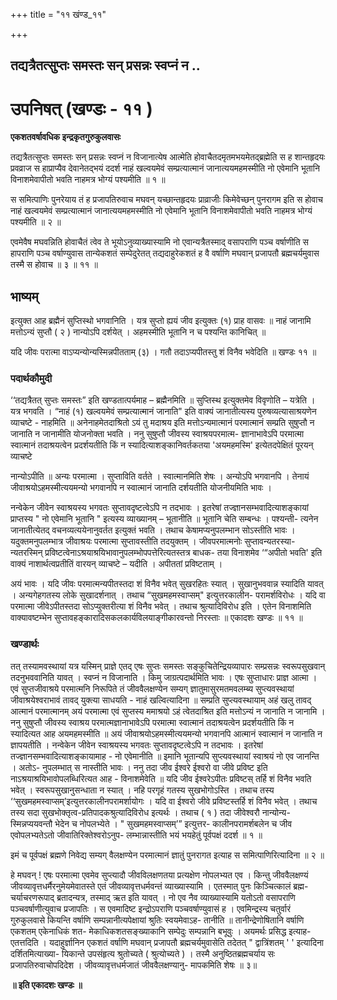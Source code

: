 +++
title = "११ खंण्ड_११"

+++


## तद्यत्रैतत्सुप्तः समस्तः सन् प्रसन्नः स्वप्नं न ..

# **उपनिषत् (खण्डः - ११ )**

**एकशतवर्षावधिक इन्द्रकृतगुरुकुलवासः**

तद्यत्रैतत्सुप्तः समस्तः सन् प्रसन्नः स्वप्नं न विजानात्येष आत्मेति होवाचैतदमृतमभयमेतद्ब्रह्मेति स ह शान्तहृदयः प्रवव्राज स हाप्राप्यैव देवानेतद्भयं ददर्श नाहं खल्वयमेवं सम्प्रत्यात्मानं जानात्ययमहमस्मीति नो एवेमानि भूतानि विनाशमेवापीतो भवति नाहमत्र भोग्यं पश्यमीति ॥ १ ॥

स समित्पाणिः पुनरेयाय तं ह प्रजापतिरुवाच मघवन् यच्छान्तहृदयः प्राव्राजीः किमेवेच्छन् पुनरागम इति स होवाच नाहं खल्वयमेवं सम्प्रत्यात्मानं जानात्ययमहमस्मीति नो एवेमानि भूतानि विनाशमेवापीतो भवति नाहमत्र भोग्यं पश्यमीति ॥ २ ॥

एवमेवैष मघवन्निति होवाचैतं त्वेव ते भूयोऽनुव्याख्यास्यामि नो एवान्यत्रैतस्माद् वसापराणि पञ्च वर्षाणीति स हापराणि पञ्च वर्षाण्युवास तान्येकशतं सम्पेदुरेतत् तद्यदाहुरेकशतं ह वै वर्षाणि मघवान् प्रजापतौ ब्रह्मचर्यमुवास तस्मै स होवाच ॥ ३ ॥ ११ ॥

## **भाष्यम्**

इत्युक्त आह ब्रह्मैनं सुप्तिस्थो भगवानिति । यत्र सुप्तो ह्ययं जीव इत्युक्तः (१) प्राह वासवः ॥ नाहं जानामि मत्तोऽन्यं सुप्तौ ( २ ) नान्योऽपि दर्शयेत् । अहमस्मीति भूतानि न च पश्यन्ति कानिचित् ॥

यदि जीवः परात्मा वाऽप्यन्योन्यस्मिन्नपीतताम् (३) । गतौ तदाऽप्यपीतस्तु शं विनैव भवेदिति ॥ खण्डः ११ ॥

### पदार्थकौमुदी

‘‘तद्यत्रैतत् सुप्तः समस्तः” इति खण्डतात्पर्यमाह – ब्रह्मैनमिति ॥ सुप्तिस्थ इत्युक्तमेव विवृणोति – यत्रेति । यत्र भगवति । “नाहं (१) खल्वयमेवं सम्प्रत्यात्मानं जानाति" इति वाक्यं जानातीत्यस्य पुरुषव्यत्यासाश्रयणेन व्याचष्टे - नाहमिति ॥ अनेनाहमेतदाश्रितो ऽयं तु मदाश्रय इति मत्तोऽन्यमात्मानं परमात्मानं सम्प्रति सुषुप्तौ न जानाति न जानामीति योजनोक्ता भवति । ननु सुषुप्तौ जीवस्य स्वाश्रयपरमात्म- ज्ञानाभावेऽपि परमात्मा स्वात्मानं तदाश्रयत्वेन प्रदर्शयतीति किं न स्यादित्याशङ्कानिवर्तकतया 'अयमहमस्मि' इत्येतदपेक्षितं पूरयन् व्याचष्टे

नान्योऽपीति ॥ अन्यः परमात्मा । सुप्ताविति वर्तते । स्वात्मानमिति शेषः । अन्योऽपि भगवानपि । तेनायं जीवाश्रयोऽहमस्मीत्ययमन्यो भगवानपि न स्वात्मानं जानाति दर्शयतीति योजनीयमिति भावः ।

नन्वेकेन जीवेन स्वाश्रयस्य भगवतः सुप्तावदृष्टत्वेऽपि न तदभावः । इतरेषां तज्ज्ञानसम्भवादित्याशङ्कायां प्राप्तस्य " नो एवेमानि भूतानि " इत्यस्य व्याख्यानम् – भूतानीति ॥ भूतानि चेति सम्बन्धः । पश्यन्ती- त्यनेन जानातीत्येतद् वचनव्यत्ययेनानुवर्तत इत्युक्तं भवति । तथाच केषामप्यनुपलम्भान सोऽस्तीति भावः । यदुक्तमनुपलम्भात्र जीवाश्रयः परमात्मा सुप्तावस्तीति तदयुक्तम् । जीवपरमात्मनोः सुप्तावन्यतरस्या- न्यतरस्मिन् प्रविष्टत्वेनाऽश्रयाश्रयिभावानुपलम्भोपपत्तेरित्यतस्तत्र बाधक- तया विनाशमेव ‘“अपीतो भवति' इति वाक्यं नाशार्थत्वप्रतीतिं वारयन् व्याचष्टे – यदीति । अपीततां प्रविष्टताम् ।

अयं भावः । यदि जीवः परमात्मन्यपीतस्तदा शं विनैव भवेत् सुखरहितः स्यात् । सुखानुभववान्न स्यादिति यावत् । अन्यगेहगतस्य लोके सुखादर्शनात् । तथाच “सुखमहमस्वाप्सम्" इत्युत्तरकालीन- परामर्शविरोधः । यदि वा परमात्मा जीवेऽपीतस्तदा सोऽप्युक्तरीत्या शं विनैव भवेत् । तथाच श्रुत्यादिविरोध इति । एतेन विनाशमिति वाक्यावष्टम्भेन सुप्तावहङ्कारादिसकलकार्यविलयाङ्गीकारवन्तो निरस्ताः ॥ एकादशः खण्डः ॥ ११ ॥

### **खण्डार्थः**

तत् तस्यामवस्थायां यत्र यस्मिन् प्राज्ञे एतद् एषः सुप्तः समस्तः सङ्कुचितेन्द्रियव्यापारः सम्प्रसन्नः स्वरूपसुखवान् तदनुभववानिति यावत् । स्वप्नं न विजानाति । किमु जाग्रत्पदार्थमिति भावः । एषः सुप्ताधारः प्राज्ञ आत्मा । एवं सुप्तजीवाश्रये परमात्मनि निरूपिते तं जीववैलक्षण्येन सम्यग् ज्ञातुमासुरमतमवलम्ब्य सुप्त्यवस्थायां जीवाश्रयेश्वराभावं तावद् युक्त्या साधयति - नाहं खल्वित्यादिना ॥ सम्प्रति सुप्त्यवस्थायाम् अहं खलु तावद् आत्मानं परमात्मानम् अयं परमात्मा एवं सुप्तस्य ममाश्रयो ऽहं त्वेतदाश्रित इति मत्तोऽन्यं न जानाति न जानामि । ननु सुषुप्तौ जीवस्य स्वाश्रय परमात्मज्ञानाभावेऽपि परमात्मा स्वात्मानं तदाश्रयत्वेन प्रदर्शयतीति किं न स्यादित्यत आह अयमहमस्मीति ॥ अयं जीवाश्रयोऽहमस्मीत्ययमन्यो भगवानपि आत्मानं स्वात्मानं न जानाति न ज्ञापयतीति । नन्वेकेन जीवेन स्वाश्रयस्य भगवतः सुप्तावदृष्टत्वेऽपि न तदभावः । इतरेषां तज्ज्ञानसम्भवादित्याशङ्कायामाह - नो एवेमानीति ॥ इमानि भूतान्यपि सुप्त्यवस्थायां स्वाश्रयं नो एव जानन्ति । अतोऽ- नुपलम्भात् स नास्तीति भावः । ननु तदा जीव ईश्वरे ईश्वरो वा जीवे प्रविष्ट इति नाऽश्रयाश्रयिभावोपलब्धिरित्यत आह - विनाशमेवेति ॥ यदि जीव ईश्वरेऽपीतः प्रविष्टस् तर्हि शं विनैव भवति भवेत् । स्वरूपसुखानुसन्धाता न स्यात् । नहि परगृहं गतस्य सुखभोगोऽस्ति । तथाच तस्य ‘‘सुखमहमस्वाप्सम्’इत्युत्तरकालीनपरामर्शायोगः । यदि वा ईश्वरो जीवे प्रविष्टस्तर्हि शं विनैव भवेत् । तथाच तस्य सदा सुखभोक्तृत्व-प्रतिपादकश्रुत्यादिविरोध इत्यर्थः । तथाच ( १ ) तदा जीवेश्वरौ नान्योन्य- स्मिन्नप्ययवन्तौ भेदेन च नोपलभ्येते । " सुखमहमस्वाप्सम्’” इत्युत्तर- कालीनपरामर्शबलेन च जीव एवोपलभ्यतेऽतो जीवातिरिक्तेश्वरोऽनुप- लम्भान्नास्तीति भयं भयहेतुं पूर्वपक्षं ददर्श ॥ १ ॥

इमं च पूर्वपक्षं ब्रह्मणे निवेद्य सम्यग् वैलक्षण्येन परमात्मानं ज्ञातुं पुनरागत इत्याह स समित्पाणिरित्यादिना ॥ २ ॥

हे मघवन् ! एषः परमात्मा एवमेव सुप्त्यादौ जीवविलक्षणतया प्रत्यक्षेण नोपलभ्यत एव । किन्तु जीववैलक्षण्यं जीवव्यावृत्तधर्मैरनुमेयमेवातस्ते एतं जीवव्यावृत्तधर्मवन्तं व्याख्यास्यामि । एतस्मात् पुनः किञ्चित्कालं ब्रह्म- चर्याचरणरूपाद् ब्रतादन्यत्र, तस्माद् ऋत इति यावत् । नो एव नैव व्याख्यास्यामि यतोऽतो वसापराणि पञ्चवर्षाणीत्युवाच प्रजापतिः । स एवमादिष्ट इन्द्रोऽपराणि पञ्चवर्षाण्युवासं ह । एवमिन्द्रस्य चतुर्वारं गुरुकुलवासे कियन्ति वर्षाणि सम्पन्नानीत्यपेक्षायां श्रुतिः स्वयमेवाऽह- तानीति ॥ तानीन्द्रेणोषितानि वर्षाणि एकशतम् एकेनाधिकं शत- मेकाधिकशतसङ्ख्याकानि सम्पेदुः सम्पन्नानि बभूवुः । अयमर्थः प्रसिद्ध इत्याह- एतत्तदिति । यदाहुर्ज्ञानिन एकशतं वर्षाणि मघवान् प्रजापतौ ब्रह्मचर्यमुवासेति तदेतत् " द्वात्रिंशतम् ' ' इत्यादिना दर्शितमित्याख्या- यिकान्ते उपसंहृत्य श्रुतोच्यते ( श्रुत्योच्यते ) । तस्मै अनुष्ठितब्रह्मचर्याय सः प्रजापतिरुवाचोपदिदेश । जीवव्यावृत्तधर्मजातं जीववैलक्षण्यानु- मापकमिति शेषः ॥ ३॥

**॥ इति एकादशः खण्डः ॥**

